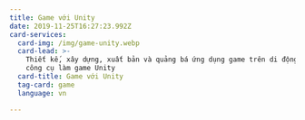 ```yaml
---
title: Game với Unity
date: 2019-11-25T16:27:23.992Z
card-services:
  card-img: /img/game-unity.webp
  card-lead: >-
    Thiết kế, xây dựng, xuất bản và quảng bá ứng dụng game trên di động bằng
    công cụ làm game Unity
  card-title: Game với Unity
  tag-card: game
  language: vn

---
```



